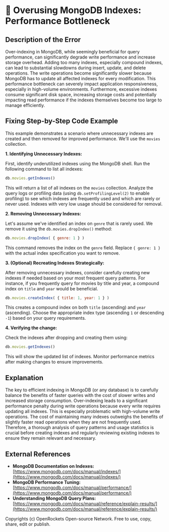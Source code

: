 # 🐞 Overusing MongoDB Indexes: Performance Bottleneck


## Description of the Error

Over-indexing in MongoDB, while seemingly beneficial for query performance, can significantly degrade write performance and increase storage overhead.  Adding too many indexes, especially compound indexes, can lead to substantial slowdowns during insert, update, and delete operations. The write operations become significantly slower because MongoDB has to update all affected indexes for every modification.  This performance bottleneck can severely impact application responsiveness, especially in high-volume environments.  Furthermore, excessive indexes consume significant disk space, increasing storage costs and potentially impacting read performance if the indexes themselves become too large to manage efficiently.


## Fixing Step-by-Step Code Example

This example demonstrates a scenario where unnecessary indexes are created and then removed for improved performance.  We'll use the `movies` collection.

**1. Identifying Unnecessary Indexes:**

First, identify underutilized indexes using the MongoDB shell.  Run the following command to list all indexes:

```javascript
db.movies.getIndexes()
```

This will return a list of all indexes on the `movies` collection. Analyze the query logs or profiling data (using `db.setProfilingLevel(2)` to enable profiling) to see which indexes are frequently used and which are rarely or never used.  Indexes with very low usage should be considered for removal.

**2. Removing Unnecessary Indexes:**

Let's assume we've identified an index on `genre` that is rarely used. We remove it using the `db.movies.dropIndex()` method:


```javascript
db.movies.dropIndex( { genre: 1 } )
```

This command removes the index on the `genre` field.  Replace `{ genre: 1 }` with the actual index specification you want to remove.

**3.  (Optional) Recreating Indexes Strategically:**

After removing unnecessary indexes, consider carefully creating new indexes if needed based on your most frequent query patterns. For instance, if you frequently query for movies by title and year, a compound index on `title` and `year` would be beneficial.


```javascript
db.movies.createIndex( { title: 1, year: 1 } )
```

This creates a compound index on both `title` (ascending) and `year` (ascending).  Choose the appropriate index type (ascending `1` or descending `-1`) based on your query requirements.

**4. Verifying the change:**

Check the indexes after dropping and creating them using:
```javascript
db.movies.getIndexes()
```

This will show the updated list of indexes. Monitor performance metrics after making changes to ensure improvements.


## Explanation

The key to efficient indexing in MongoDB (or any database) is to carefully balance the benefits of faster queries with the cost of slower writes and increased storage consumption.  Over-indexing leads to a significant performance penalty during write operations because every write requires updating all indexes.   This is especially problematic with high-volume write operations.  The cost of maintaining many indexes outweighs the benefits of slightly faster read operations when they are not frequently used.  Therefore, a thorough analysis of query patterns and usage statistics is crucial before creating indexes and regularly reviewing existing indexes to ensure they remain relevant and necessary.



## External References

* **MongoDB Documentation on Indexes:** [https://www.mongodb.com/docs/manual/indexes/](https://www.mongodb.com/docs/manual/indexes/)
* **MongoDB Performance Tuning:** [https://www.mongodb.com/docs/manual/performance/](https://www.mongodb.com/docs/manual/performance/)
* **Understanding MongoDB Query Plans:** [https://www.mongodb.com/docs/manual/reference/explain-results/](https://www.mongodb.com/docs/manual/reference/explain-results/)


Copyrights (c) OpenRockets Open-source Network. Free to use, copy, share, edit or publish.

